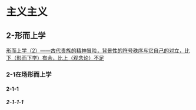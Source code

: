 # 主义主义

## 2-形而上学

[形而上学（2）——古代贵族的精神冒险，背景性的符号秩序与它自己的对立，比下（形而下学）有余，比上（观念论）不足](https://ismism9.github.io/2.html)

### 2-1在场形而上学

#### 2-1-1

##### 2-1-1-1
